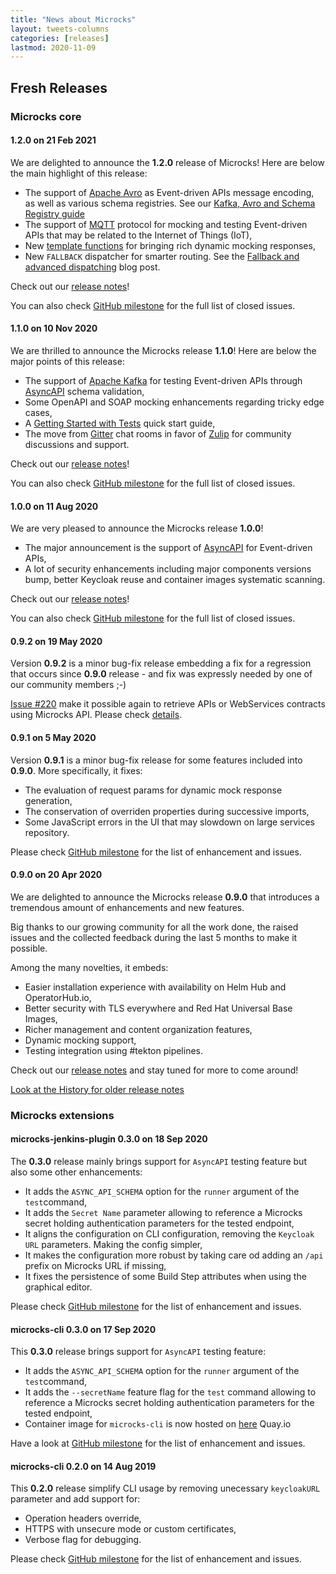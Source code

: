 ```yaml
---
title: "News about Microcks"
layout: tweets-columns
categories: [releases]
lastmod: 2020-11-09
---
```


## Fresh Releases

### Microcks core

#### 1.2.0 on 21 Feb 2021

We are delighted to announce the **1.2.0** release of Microcks! Here are below the main highlight of this release:

* The support of [Apache Avro](https://avro.apache.org) as Event-driven APIs message encoding, as well as various schema registries. See our [Kafka, Avro and Schema Registry guide](https://microcks.io/documentation/guides/avro-messaging/)
* The support of [MQTT](https://mqtt.org/) protocol for mocking and testing Event-driven APIs that may be related to the Internet of Things (IoT),
* New [template functions](https://microcks.io/documentation/using/advanced/templates/#function-expressions) for bringing rich dynamic mocking responses,
* New `FALLBACK` dispatcher for smarter routing. See the [Fallback and advanced dispatching](https://microcks.io/blog/advanced-dispatching-constraints/) blog post.

Check out our [release notes](https://microcks.io/blog/microcks-1.2.0-release/)!

You can also check [GitHub milestone](https://github.com/microcks/microcks/milestone/12?closed=1) for the full list of closed issues.

#### 1.1.0 on 10 Nov 2020

We are thrilled to announce the Microcks release **1.1.0**! Here are below the major points of this release:

* The support of [Apache Kafka](https://kafka.apache.org) for testing Event-driven APIs through [AsyncAPI](https://asyncapi.com) schema validation,
* Some OpenAPI and SOAP mocking enhancements regarding tricky edge cases,
* A [Getting Started with Tests](https://microcks.io/documentation/getting-started-tests/) quick start guide,
* The move from [Gitter](https://gitter.im/microcks/microcks) chat rooms in favor of [Zulip](https://microcksio.zulipchat.com/) for community discussions and support.

Check out our [release notes](https://microcks.io/blog/microcks-1.1.0-release/)!

You can also check [GitHub milestone](https://github.com/microcks/microcks/milestone/11?closed=1) for the full list of closed issues.

#### 1.0.0 on 11 Aug 2020

We are very pleased to announce the Microcks release **1.0.0**!

* The major announcement is the support of [AsyncAPI](https://asyncapi.com) for Event-driven APIs,
* A lot of security enhancements including major components versions bump, better Keycloak reuse and container images systematic scanning.

Check out our [release notes](https://microcks.io/blog/microcks-1.0.0-release/)!

You can also check [GitHub milestone](https://github.com/microcks/microcks/milestone/10?closed=1) for the full list of closed issues.

#### 0.9.2 on 19 May 2020

Version **0.9.2** is a minor bug-fix release embedding a fix for a regression that occurs since **0.9.0** release - and fix was expressly needed by one of our community members ;-)

[Issue #220](https://github.com/microcks/microcks/issues/220) make it possible again to retrieve APIs or WebServices contracts using Microcks API. Please check [details](https://github.com/microcks/microcks/issues/220).

#### 0.9.1 on 5 May 2020

Version **0.9.1** is a minor bug-fix release for some features included into **0.9.0**. More specifically, it fixes:

* The evaluation of request params for dynamic mock response generation,
* The conservation of overriden properties during successive imports,
* Some JavaScript errors in the UI that may slowdown on large services repository.

Please check [GitHub milestone](https://github.com/microcks/microcks/milestone/9?closed=1) for the list of enhancement and issues.

#### 0.9.0 on 20 Apr 2020

We are delighted to announce the Microcks release **0.9.0** that introduces a tremendous amount of enhancements and new features.

Big thanks to our growing community for all the work done, the raised issues and the collected feedback during the last 5 months to make it possible.

Among the many novelties, it embeds: 

* Easier installation experience with availability on Helm Hub and OperatorHub.io,
* Better security with TLS everywhere and Red Hat Universal Base Images,
* Richer management and content organization features,
* Dynamic mocking support,
* Testing integration using #tekton pipelines.

Check out our [release notes](https://microcks.io/blog/microcks-0.9.0-release/) and stay tuned for more to come around!

[Look at the History for older release notes](./history)

### Microcks extensions

#### microcks-jenkins-plugin 0.3.0 on 18 Sep 2020

The **0.3.0** release mainly brings support for `AsyncAPI` testing feature but also some other enhancements:

* It adds the `ASYNC_API_SCHEMA` option for the `runner` argument of the `test`command,
* It adds the `Secret Name` parameter allowing to reference a Microcks secret holding authentication parameters for the tested endpoint,
* It aligns the configuration on CLI configuration, removing the `Keycloak URL` parameters. Making the config simpler,
* It makes the configuration more robust by taking care od adding an `/api` prefix on Microcks URL if missing,
* It fixes the persistence of some Build Step attributes when using the graphical editor.

Please check [GitHub milestone](https://github.com/microcks/microcks-jenkins-plugin/milestone/1?closed=1) for the list of enhancement and issues.

#### microcks-cli 0.3.0 on 17 Sep 2020

This **0.3.0** release brings support for `AsyncAPI` testing feature:

* It adds the `ASYNC_API_SCHEMA` option for the `runner` argument of the `test`command,
* It adds the `--secretName` feature flag for the `test` command allowing to reference a Microcks secret holding authentication parameters for the tested endpoint,
* Container image for `microcks-cli` is now hosted on [here](https://quay.io/repository/microcks/microcks-cli?tab=tags) Quay.io

Have a look at [GitHub milestone](https://github.com/microcks/microcks-cli/milestone/2?closed=1) for the list of enhancement and issues.

#### microcks-cli 0.2.0 on 14 Aug 2019

This **0.2.0** release simplify CLI usage by removing unecessary `keycloakURL` parameter and add support for:

* Operation headers override,
* HTTPS with unsecure mode or custom certificates,
* Verbose flag for debugging.

Please check [GitHub milestone](https://github.com/microcks/microcks-cli/milestone/1?closed=1) for the list of enhancement and issues.